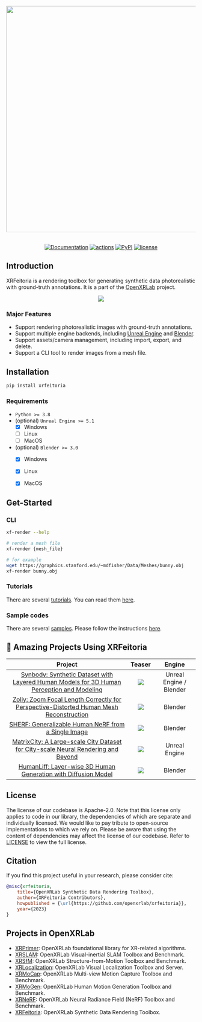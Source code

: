 <br/>

<div align="center">
    <img src="resources/xrfeitoria-logo.png" width="600"/>
</div>

<br/>

<div align="center">

[![Documentation](https://readthedocs.org/projects/xrfeitoria/badge/?version=latest)](https://xrfeitoria.readthedocs.io/en/latest/?badge=latest)
[![actions](https://github.com/openxrlab/xrfeitoria/workflows/lint/badge.svg)](https://github.com/openxrlab/xrfeitoria/actions)
[![PyPI](https://img.shields.io/pypi/v/xrfeitoria)](https://pypi.org/project/xrfeitoria/)
[![license](https://img.shields.io/badge/License-Apache%202.0-blue.svg)](https://www.apache.org/licenses/LICENSE-2.0)

</div>

## Introduction

XRFeitoria is a rendering toolbox for generating synthetic data photorealistic with ground-truth annotations.
It is a part of the [OpenXRLab](https://openxrlab.org.cn/) project.

<div align="center">
    <img src="https://openxrlab-share.oss-cn-hongkong.aliyuncs.com/xrfeitoria/pics/demo.gif"/>
</div>

### Major Features

- Support rendering photorealistic images with ground-truth annotations.
- Support multiple engine backends, including [Unreal Engine](https://www.unrealengine.com/) and [Blender](https://www.blender.org/).
- Support assets/camera management, including import, export, and delete.
- Support a CLI tool to render images from a mesh file.

## Installation

```bash
pip install xrfeitoria
```

### Requirements

- `Python >= 3.8`
- (optional) `Unreal Engine >= 5.1`
    - [x] Windows
    - [ ] Linux
    - [ ] MacOS
- (optional) `Blender >= 3.0`
    - [x] Windows
    - [x] Linux
    - [x] MacOS


## Get-Started

### CLI

```bash
xf-render --help

# render a mesh file
xf-render {mesh_file}

# for example
wget https://graphics.stanford.edu/~mdfisher/Data/Meshes/bunny.obj
xf-render bunny.obj
```

### Tutorials

There are several [tutorials](/tutorials/).
You can read them [here](https://xrfeitoria.readthedocs.io/en/latest/src/Tutorials.html).


### Sample codes

There are several [samples](/samples/).
Please follow the instructions [here](/samples/README.md).



## :rocket: Amazing Projects Using XRFeitoria

| Project | Teaser | Engine |
| :---: | :---: | :---: |
| [Synbody: Synthetic Dataset with Layered Human Models for 3D Human Perception and Modeling](https://synbody.github.io/) | <img src="https://synbody.github.io/static/teaser.png"/> | Unreal Engine / Blender |
| [Zolly: Zoom Focal Length Correctly for Perspective-Distorted Human Mesh Reconstruction](https://wenjiawang0312.github.io/projects/zolly/) | <img src="https://openxrlab-share.oss-cn-hongkong.aliyuncs.com/xrfeitoria/pics/zolly.jpg"/> | Blender |
| [SHERF: Generalizable Human NeRF from a Single Image](https://skhu101.github.io/SHERF/) | <img src="https://github.com/skhu101/SHERF/raw/main/img/SHERF_teaser.png"/> | Blender |
| [MatrixCity: A Large-scale City Dataset for City-scale Neural Rendering and Beyond](https://city-super.github.io/matrixcity/) | <img src="https://city-super.github.io/matrixcity/img/teaser.jpg"/> | Unreal Engine |
| [HumanLiff: Layer-wise 3D Human Generation with Diffusion Model](https://skhu101.github.io/HumanLiff/) | <img src="https://skhu101.github.io/HumanLiff/HumanLiff%20-%20Project%20Page_files/SHERF_teaser.png"/> | Blender |

## License

The license of our codebase is Apache-2.0. Note that this license only applies to code in our library, the dependencies of which are separate and individually licensed. We would like to pay tribute to open-source implementations to which we rely on. Please be aware that using the content of dependencies may affect the license of our codebase. Refer to [LICENSE](LICENSE) to view the full license.

## Citation

If you find this project useful in your research, please consider cite:

```bibtex
@misc{xrfeitoria,
    title={OpenXRLab Synthetic Data Rendering Toolbox},
    author={XRFeitoria Contributors},
    howpublished = {\url{https://github.com/openxrlab/xrfeitoria}},
    year={2023}
}
```


## Projects in OpenXRLab

- [XRPrimer](https://github.com/openxrlab/xrprimer): OpenXRLab foundational library for XR-related algorithms.
- [XRSLAM](https://github.com/openxrlab/xrslam): OpenXRLab Visual-inertial SLAM Toolbox and Benchmark.
- [XRSfM](https://github.com/openxrlab/xrsfm): OpenXRLab Structure-from-Motion Toolbox and Benchmark.
- [XRLocalization](https://github.com/openxrlab/xrlocalization): OpenXRLab Visual Localization Toolbox and Server.
- [XRMoCap](https://github.com/openxrlab/xrmocap): OpenXRLab Multi-view Motion Capture Toolbox and Benchmark.
- [XRMoGen](https://github.com/openxrlab/xrmogen): OpenXRLab Human Motion Generation Toolbox and Benchmark.
- [XRNeRF](https://github.com/openxrlab/xrnerf): OpenXRLab Neural Radiance Field (NeRF) Toolbox and Benchmark.
- [XRFeitoria](https://github.com/openxrlab/xrfeitoria): OpenXRLab Synthetic Data Rendering Toolbox.
